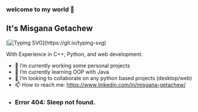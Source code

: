 ### welcome to my world 👋
  
  
  ## It's Misgana Getachew
                  

<!--
**MisganaGetachew/MisganaGetachew** is a ✨ _special_ ✨ repository because its `README.md` (this file) appears on your GitHub profile.

Here are some ideas to get you started:


-->
[![Typing SVG](https://readme-typing-svg.demolab.com?font=Young+Serif&size=30&pause=1000&color=F7E344&random=false&width=435&lines=Back+End+Developer;SWE+Student;Web+developer(intern);)](https://git.io/typing-svg)




With Experience in C++, Python, and web development.
- 🔭 I’m currently working some personal projects
- 🌱 I’m currently learning OOP with Java
- 👯 I’m looking to collaborate on any python based projects (desktop/web)
- 📫 How to reach me: https://www.linkedin.com/in/misgana-getachew/
- ### Error 404: Sleep not found.
